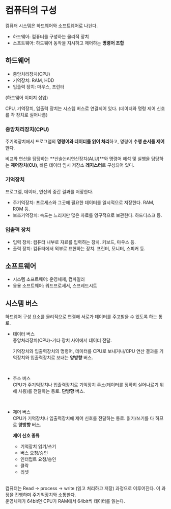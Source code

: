 # 컴퓨터의 구성

컴퓨터 시스템은 하드웨어와 소프트웨어로 나뉜다.

- 하드웨어: 컴퓨터를 구성하는 물리적 장치
- 소프트웨어: 하드웨어 동작을 지시하고 제어하는 **명령어 조합**

## 하드웨어

- 중앙처리장치(CPU)
- 기억장치: RAM, HDD
- 입출력 장치: 마우스, 프린터

(하드웨어 이미지 삽입)

CPU, 기억장치, 입출력 장치는 시스템 버스로 연결되어 있다. (데이터와 명령 제어 신호를 각 장치로 실어나름)

### 중앙처리장치(CPU)

주기억장치에서 프로그램의 **명령어와 데이터를 읽어 처리**하고, 명령어 **수행 순서를 제어**한다.

비교와 연산을 담당하는 **산술논리연산장치(ALU)**와 명령어 해석 및 실행을 담당하는 **제어장치(CU)**, 빠른 데이터 임시 저장소 **레지스터**로 구성되어 있다.

### 기억장치

프로그램, 데이터, 연산의 중간 결과를 저장한다.

- 주기억장치: 프로세스와 그곳에 필요한 데이터를 일시적으로 저장한다. RAM, ROM 등.
- 보조기억장치: 속도는 느리지만 많은 자료를 영구적으로 보관한다. 하드디스크 등.

### 입출력 장치

- 입력 장치: 컴퓨터 내부로 자료를 입력하는 장치. 키보드, 마우스 등.
- 출력 장치: 컴퓨터에서 외부로 표현하는 장치. 프린터, 모니터, 스피커 등.

## 소프트웨어

- 시스템 소프트웨어: 운영체제, 컴파일러
- 응용 소프트웨어: 워드프로세서, 스프레드시트

## 시스템 버스

하드웨어 구성 요소를 물리적으로 연결해 서로가 데이터를 주고받을 수 있도록 하는 통로.

- 데이터 버스<br>
  중앙처리장치(CPU)-기타 장치 사이에서 데이터 전달.

  기억장치와 입출력장치의 명령어, 데이터를 CPU로 보내거나/CPU 연산 결과를 기억장치와 입출력장치로 보내는 **양방향** 버스.

  <br>

- 주소 버스<br>
  CPU가 주기억장치나 입출력장치로 기억장치 주소(데이터를 정확히 실어나르기 위해 사용)를 전달하는 통로. **단방향** 버스.

  <br>

- 제어 버스 <br>
  CPU가 기억장치나 입출력장치에 제어 신호를 전달하는 통로. 읽기/쓰기를 다 하므로 **양방향** 버스.

  **제어 신호 종류**

  - 기억장치 읽기/쓰기
  - 버스 요청/승인
  - 인터럽트 요청/승인
  - 클락
  - 리셋

<br>
컴퓨터는 Read -> process -> write (읽고 처리하고 저장) 과정으로 이루어진다. 이 과정을 진행하며 주기억장치와 소통한다. <br>
운영체제가 64bit면 CPU가 RAM에서 64bit씩 데이터를 읽는다.
